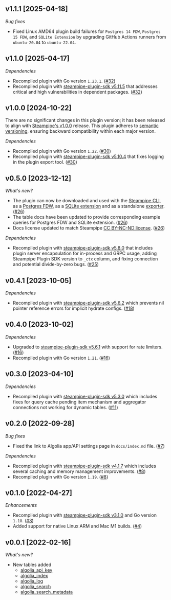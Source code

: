 ## v1.1.1 [2025-04-18]

_Bug fixes_

- Fixed Linux AMD64 plugin build failures for `Postgres 14 FDW`, `Postgres 15 FDW`, and `SQLite Extension` by upgrading GitHub Actions runners from `ubuntu-20.04` to `ubuntu-22.04`.

## v1.1.0 [2025-04-17]

_Dependencies_

- Recompiled plugin with Go version `1.23.1`. ([#32](https://github.com/turbot/steampipe-plugin-algolia/pull/32))
- Recompiled plugin with [steampipe-plugin-sdk v5.11.5](https://github.com/turbot/steampipe-plugin-sdk/blob/v5.11.5/CHANGELOG.md#v5115-2025-03-31) that addresses critical and high vulnerabilities in dependent packages. ([#32](https://github.com/turbot/steampipe-plugin-algolia/pull/32))

## v1.0.0 [2024-10-22]

There are no significant changes in this plugin version; it has been released to align with [Steampipe's v1.0.0](https://steampipe.io/changelog/steampipe-cli-v1-0-0) release. This plugin adheres to [semantic versioning](https://semver.org/#semantic-versioning-specification-semver), ensuring backward compatibility within each major version.

_Dependencies_

- Recompiled plugin with Go version `1.22`. ([#30](https://github.com/turbot/steampipe-plugin-algolia/pull/30))
- Recompiled plugin with [steampipe-plugin-sdk v5.10.4](https://github.com/turbot/steampipe-plugin-sdk/blob/develop/CHANGELOG.md#v5104-2024-08-29) that fixes logging in the plugin export tool. ([#30](https://github.com/turbot/steampipe-plugin-algolia/pull/30))

## v0.5.0 [2023-12-12]

_What's new?_

- The plugin can now be downloaded and used with the [Steampipe CLI](https://steampipe.io/docs), as a [Postgres FDW](https://steampipe.io/docs/steampipe_postgres/overview), as a [SQLite extension](https://steampipe.io/docs//steampipe_sqlite/overview) and as a standalone [exporter](https://steampipe.io/docs/steampipe_export/overview). ([#26](https://github.com/turbot/steampipe-plugin-algolia/pull/26))
- The table docs have been updated to provide corresponding example queries for Postgres FDW and SQLite extension. ([#26](https://github.com/turbot/steampipe-plugin-algolia/pull/26))
- Docs license updated to match Steampipe [CC BY-NC-ND license](https://github.com/turbot/steampipe-plugin-algolia/blob/main/docs/LICENSE). ([#26](https://github.com/turbot/steampipe-plugin-algolia/pull/26))

_Dependencies_

- Recompiled plugin with [steampipe-plugin-sdk v5.8.0](https://github.com/turbot/steampipe-plugin-sdk/blob/main/CHANGELOG.md#v580-2023-12-11) that includes plugin server encapsulation for in-process and GRPC usage, adding Steampipe Plugin SDK version to `_ctx` column, and fixing connection and potential divide-by-zero bugs. ([#25](https://github.com/turbot/steampipe-plugin-algolia/pull/25))

## v0.4.1 [2023-10-05]

_Dependencies_

- Recompiled plugin with [steampipe-plugin-sdk v5.6.2](https://github.com/turbot/steampipe-plugin-sdk/blob/main/CHANGELOG.md#v562-2023-10-03) which prevents nil pointer reference errors for implicit hydrate configs. ([#18](https://github.com/turbot/steampipe-plugin-algolia/pull/18))

## v0.4.0 [2023-10-02]

_Dependencies_

- Upgraded to [steampipe-plugin-sdk v5.6.1](https://github.com/turbot/steampipe-plugin-sdk/blob/main/CHANGELOG.md#v561-2023-09-29) with support for rate limiters. ([#16](https://github.com/turbot/steampipe-plugin-algolia/pull/16))
- Recompiled plugin with Go version `1.21`. ([#16](https://github.com/turbot/steampipe-plugin-algolia/pull/16))

## v0.3.0 [2023-04-10]

_Dependencies_

- Recompiled plugin with [steampipe-plugin-sdk v5.3.0](https://github.com/turbot/steampipe-plugin-sdk/blob/main/CHANGELOG.md#v530-2023-03-16) which includes fixes for query cache pending item mechanism and aggregator connections not working for dynamic tables. ([#11](https://github.com/turbot/steampipe-plugin-algolia/pull/11))

## v0.2.0 [2022-09-28]

_Bug fixes_

- Fixed the link to Algolia app/API settings page in `docs/index.md` file. ([#7](https://github.com/turbot/steampipe-plugin-algolia/pull/7))

_Dependencies_

- Recompiled plugin with [steampipe-plugin-sdk v4.1.7](https://github.com/turbot/steampipe-plugin-sdk/blob/main/CHANGELOG.md#v417-2022-09-08) which includes several caching and memory management improvements. ([#8](https://github.com/turbot/steampipe-plugin-algolia/pull/8))
- Recompiled plugin with Go version `1.19`. ([#8](https://github.com/turbot/steampipe-plugin-algolia/pull/8))

## v0.1.0 [2022-04-27]

_Enhancements_

- Recompiled plugin with [steampipe-plugin-sdk v3.1.0](https://github.com/turbot/steampipe-plugin-sdk/blob/main/CHANGELOG.md#v310--2022-03-30) and Go version `1.18`. ([#3](https://github.com/turbot/steampipe-plugin-algolia/pull/3))
- Added support for native Linux ARM and Mac M1 builds. ([#4](https://github.com/turbot/steampipe-plugin-algolia/pull/4))

## v0.0.1 [2022-02-16]

_What's new?_

- New tables added
  - [algolia_api_key](https://hub.steampipe.io/plugins/turbot/algolia/tables/algolia_api_key)
  - [algolia_index](https://hub.steampipe.io/plugins/turbot/algolia/tables/algolia_index)
  - [algolia_log](https://hub.steampipe.io/plugins/turbot/algolia/tables/algolia_log)
  - [algolia_search](https://hub.steampipe.io/plugins/turbot/algolia/tables/algolia_search)
  - [algolia_search_metadata](https://hub.steampipe.io/plugins/turbot/algolia/tables/algolia_search_metadata)
